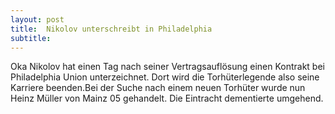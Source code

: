 ```yaml
---
layout: post
title:  Nikolov unterschreibt in Philadelphia
subtitle:  
---
```


Oka Nikolov hat einen Tag nach seiner Vertragsauflösung einen Kontrakt bei Philadelphia Union unterzeichnet. Dort wird die Torhüterlegende also seine Karriere beenden.Bei der Suche nach einem neuen Torhüter wurde nun Heinz Müller von Mainz 05 gehandelt. Die Eintracht dementierte umgehend.


